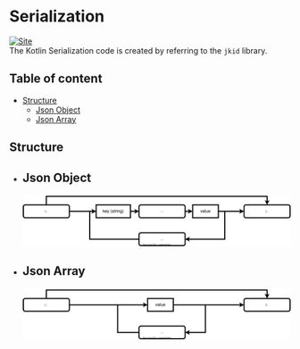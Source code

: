 # Serialization

[![Site](https://img.shields.io/badge/jkid-github-lightgrey)](https://github.com/yole/jkid)     
The Kotlin Serialization code is created by referring to the `jkid` library.

## Table of content

- [Structure](#structure)
    - [Json Object](#json-object-structure)
    - [Json Array](#json-array-structure)

## <a id="structure"> Structure

* ## <a id="json-object-structure"> Json Object

    <img src="drawio/json-object-structure/json-object-structure.svg"  width="1200">

* ## <a id="json-array-structure"> Json Array

    <img src="drawio/json-array-structure/json-array-structure.svg"  width="1200">
